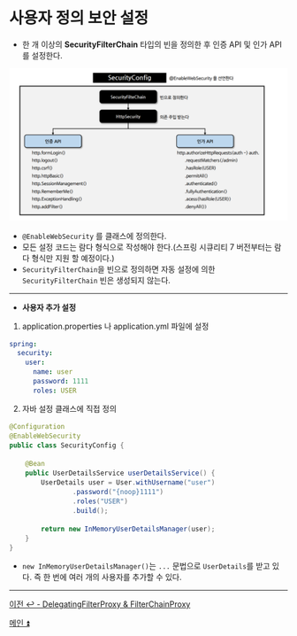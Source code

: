 # 사용자 정의 보안 설정

- 한 개 이상의 **SecurityFilterChain** 타입의 빈을 정의한 후 인증 API 및 인가 API를 설정한다.

![img_11.png](image/img_11.png)

- `@EnableWebSecurity` 를 클래스에 정의한다.
- 모든 설정 코드는 람다 형식으로 작성해야 한다.(스프링 시큐리티 7 버전부터는 람다 형식만 지원 할 예정이다.)
- `SecurityFilterChain`을 빈으로 정의하면 자동 설정에 의한 `SecurityFilterChain` 빈은 생성되지 않는다.

---
- **사용자 추가 설정**

1. application.properties 나 application.yml 파일에 설정
```yml
spring:
  security:
    user:
      name: user
      password: 1111
      roles: USER 
```
2. 자바 설정 클래스에 직접 정의
```java
@Configuration
@EnableWebSecurity
public class SecurityConfig {
    
    @Bean
    public UserDetailsService userDetailsService() {
        UserDetails user = User.withUsername("user")
                .password("{noop}1111")
                .roles("USER")
                .build();

        return new InMemoryUserDetailsManager(user);
    }
}
```

- `new InMemoryUserDetailsManager()`는 `...` 문법으로 `UserDetails`를 받고 있다. 즉 한 번에 여러 개의 사용자를 추가할 수 있다.

---

[이전 ↩️ - DelegatingFilterProxy & FilterChainProxy](https://github.com/genesis12345678/TIL/blob/main/Spring/security/security/init/FilterChainProxy.md)

[메인 ⏫](https://github.com/genesis12345678/TIL/blob/main/Spring/security/security/main.md)